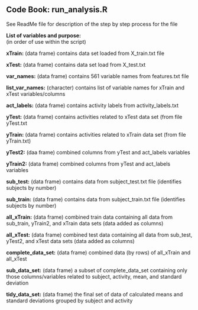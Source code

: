 ## Code Book: run\_analysis.R ##

See ReadMe file for description of the step by step process for the file

**List of variables and purpose:<br/>**
(in order of use within the script)

**xTrain:** (data frame) contains data set loaded from X\_train.txt file

**xTest:** (data frame) contains data set load from X\_test.txt

**var_names:** (data frame) contains 561 variable names from features.txt file

**list_var_names:** (character) contains list of variable names for xTrain and xTest variables/columns

**act_labels:** (data frame) contains activity labels from activity\_labels.txt
 
**yTest:** (data frame) contains activities related to xTest data set (from file yTest.txt

**yTrain:** (data frame) contains activities related to xTrain data set (from file yTrain.txt)

**yTest2:** (daa frame) combined columns from yTest and act\_labels variables

**yTrain2:** (data frame) combined columns from yTest and act\_labels variables

**sub_test:** (data frame) contains data from subject\_test.txt file (identifies subjects by number)

**sub_train:** (data frame) contains data from subject\_train.txt file (identifies subjects by number)

**all_xTrain:** (data frame) combined train data containing all data from sub\_train, yTrain2, and xTrain data sets (data added as columns)

**all_xTest:** (data frame) combined test data containing all data from sub\_test, yTest2, and xTest data sets (data added as columns)

**complete\_data\_set:** (data frame) combined data (by rows) of all\_xTrain and all\_xTest

**sub_data_set:** (data frame) a subset of complete\_data\_set containing only those columns/variables related to subject, activity, mean, and standard deviation

**tidy_data_set:** (data frame) the final set of data of calculated means and standard deviations grouped by subject and activity


